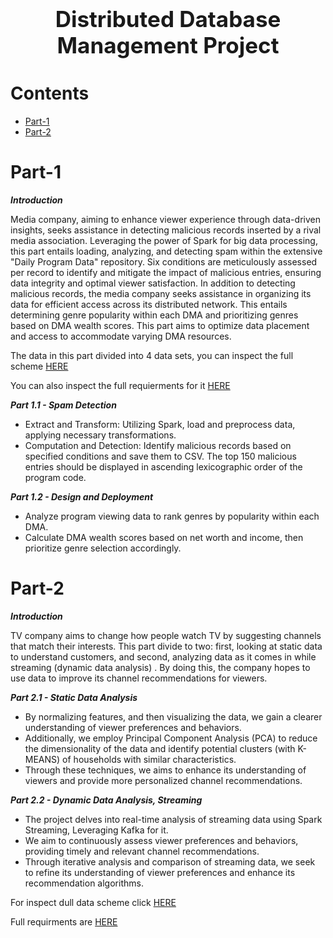 <h1 align='center' style="text-align:center; font-weight:bold; font-size:2.5em"> Distributed Database Management Project</h1>

<p align='center' style="text-align:center;font-size:1em;">
  


</p>





# Contents

- [Part-1](#Part-1)
- [Part-2](#Part-2)


# Part-1
***Introduction***

Media company, aiming to enhance viewer experience through data-driven insights, seeks assistance in detecting malicious records inserted by a rival media association.
Leveraging the power of Spark for big data processing, this part entails loading, analyzing, and detecting spam within the extensive "Daily Program Data" repository.
Six conditions are meticulously assessed per record to identify and mitigate the impact of malicious entries, ensuring data integrity and optimal viewer satisfaction.
In addition to detecting malicious records, the media company seeks assistance in organizing its data for efficient access across its distributed network. This entails determining genre popularity within each DMA and prioritizing genres based on DMA wealth scores. This part aims to optimize data placement and access to accommodate varying DMA resources.

The data in this part divided into 4 data sets, you can inspect the full scheme [HERE](https://github.com/its-Raz/Distributed-Database-Management-Project/blob/5e9a1412f78af7f5cb767484006534430bbc52bc/Part%201%20docs/PART%201%20DATA%20SET%20SCHEME.pdf)

You can also inspect the full requierments for it [HERE](https://github.com/its-Raz/Distributed-Database-Management-Project/blob/main/Part%201%20docs/PART%201%20REQUIERMENTS.pdf)

***Part 1.1 - Spam Detection***
- Extract and Transform: Utilizing Spark, load and preprocess data, applying necessary transformations. 
- Computation and Detection: Identify malicious records based on specified conditions and save them to CSV. The top 150 malicious entries should be displayed in ascending lexicographic order of the program code.

***Part 1.2 - Design and Deployment***
- Analyze program viewing data to rank genres by popularity within each DMA.
- Calculate DMA wealth scores based on net worth and income, then prioritize genre selection accordingly.

# Part-2
***Introduction***

TV company aims to change how people watch TV by suggesting channels that match their interests.
This part divide to two: first, looking at static data to understand customers, and second, analyzing data as it comes in while streaming (dynamic data analysis) . By doing this, the company hopes to use data to improve its channel recommendations for viewers.

***Part 2.1 - Static Data Analysis***
- By normalizing features, and then visualizing the data, we gain a clearer understanding of viewer preferences and behaviors.
-  Additionally, we employ Principal Component Analysis (PCA) to reduce the dimensionality of the data and identify potential clusters (with K-MEANS) of households with similar characteristics.
- Through these techniques, we aims to enhance its understanding of viewers and provide more personalized channel recommendations.

***Part 2.2 - Dynamic Data Analysis, Streaming***
- The project delves into real-time analysis of streaming data using Spark Streaming, Leveraging Kafka for it.
-  We aim to continuously assess viewer preferences and behaviors, providing timely and relevant channel recommendations.
- Through iterative analysis and comparison of streaming data, we seek to refine its understanding of viewer preferences and enhance its recommendation algorithms.

For inspect dull data scheme click [HERE](https://github.com/its-Raz/Distributed-Database-Management-Project/blob/1624879c6b2ca697dfb89a846b3b34eed6b36e70/Part%202%20docs/Part%202%20Data%20set%20scheme.pdf)

Full requirments are [HERE](https://github.com/its-Raz/Distributed-Database-Management-Project/blob/1624879c6b2ca697dfb89a846b3b34eed6b36e70/Part%202%20docs/Part%202%20requirements.pdf)
